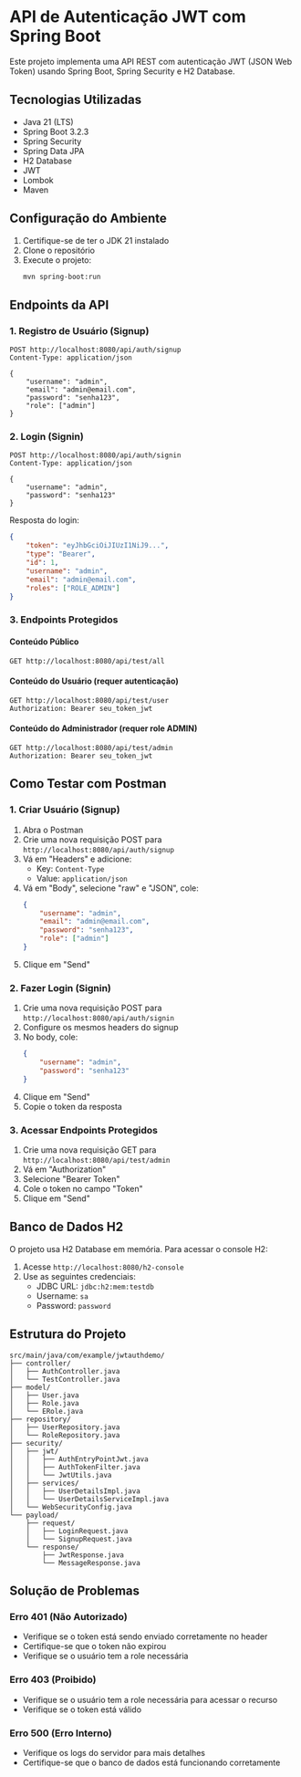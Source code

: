 # API de Autenticação JWT com Spring Boot

Este projeto implementa uma API REST com autenticação JWT (JSON Web Token) usando Spring Boot, Spring Security e H2 Database.

## Tecnologias Utilizadas

- Java 21 (LTS)
- Spring Boot 3.2.3
- Spring Security
- Spring Data JPA
- H2 Database
- JWT
- Lombok
- Maven

## Configuração do Ambiente

1. Certifique-se de ter o JDK 21 instalado
2. Clone o repositório
3. Execute o projeto:
   ```bash
   mvn spring-boot:run
   ```

## Endpoints da API

### 1. Registro de Usuário (Signup)
```http
POST http://localhost:8080/api/auth/signup
Content-Type: application/json

{
    "username": "admin",
    "email": "admin@email.com",
    "password": "senha123",
    "role": ["admin"]
}
```

### 2. Login (Signin)
```http
POST http://localhost:8080/api/auth/signin
Content-Type: application/json

{
    "username": "admin",
    "password": "senha123"
}
```

Resposta do login:
```json
{
    "token": "eyJhbGciOiJIUzI1NiJ9...",
    "type": "Bearer",
    "id": 1,
    "username": "admin",
    "email": "admin@email.com",
    "roles": ["ROLE_ADMIN"]
}
```

### 3. Endpoints Protegidos

#### Conteúdo Público
```http
GET http://localhost:8080/api/test/all
```

#### Conteúdo do Usuário (requer autenticação)
```http
GET http://localhost:8080/api/test/user
Authorization: Bearer seu_token_jwt
```

#### Conteúdo do Administrador (requer role ADMIN)
```http
GET http://localhost:8080/api/test/admin
Authorization: Bearer seu_token_jwt
```

## Como Testar com Postman

### 1. Criar Usuário (Signup)
1. Abra o Postman
2. Crie uma nova requisição POST para `http://localhost:8080/api/auth/signup`
3. Vá em "Headers" e adicione:
   - Key: `Content-Type`
   - Value: `application/json`
4. Vá em "Body", selecione "raw" e "JSON", cole:
   ```json
   {
       "username": "admin",
       "email": "admin@email.com",
       "password": "senha123",
       "role": ["admin"]
   }
   ```
5. Clique em "Send"

### 2. Fazer Login (Signin)
1. Crie uma nova requisição POST para `http://localhost:8080/api/auth/signin`
2. Configure os mesmos headers do signup
3. No body, cole:
   ```json
   {
       "username": "admin",
       "password": "senha123"
   }
   ```
4. Clique em "Send"
5. Copie o token da resposta

### 3. Acessar Endpoints Protegidos
1. Crie uma nova requisição GET para `http://localhost:8080/api/test/admin`
2. Vá em "Authorization"
3. Selecione "Bearer Token"
4. Cole o token no campo "Token"
5. Clique em "Send"

## Banco de Dados H2

O projeto usa H2 Database em memória. Para acessar o console H2:

1. Acesse `http://localhost:8080/h2-console`
2. Use as seguintes credenciais:
   - JDBC URL: `jdbc:h2:mem:testdb`
   - Username: `sa`
   - Password: `password`

## Estrutura do Projeto

```
src/main/java/com/example/jwtauthdemo/
├── controller/
│   ├── AuthController.java
│   └── TestController.java
├── model/
│   ├── User.java
│   ├── Role.java
│   └── ERole.java
├── repository/
│   ├── UserRepository.java
│   └── RoleRepository.java
├── security/
│   ├── jwt/
│   │   ├── AuthEntryPointJwt.java
│   │   ├── AuthTokenFilter.java
│   │   └── JwtUtils.java
│   ├── services/
│   │   ├── UserDetailsImpl.java
│   │   └── UserDetailsServiceImpl.java
│   └── WebSecurityConfig.java
└── payload/
    ├── request/
    │   ├── LoginRequest.java
    │   └── SignupRequest.java
    └── response/
        ├── JwtResponse.java
        └── MessageResponse.java
```

## Solução de Problemas

### Erro 401 (Não Autorizado)
- Verifique se o token está sendo enviado corretamente no header
- Certifique-se que o token não expirou
- Verifique se o usuário tem a role necessária

### Erro 403 (Proibido)
- Verifique se o usuário tem a role necessária para acessar o recurso
- Verifique se o token está válido

### Erro 500 (Erro Interno)
- Verifique os logs do servidor para mais detalhes
- Certifique-se que o banco de dados está funcionando corretamente
